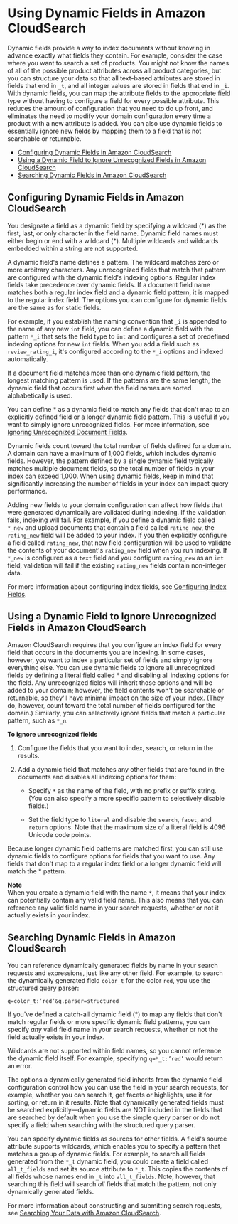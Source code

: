 # Using Dynamic Fields in Amazon CloudSearch<a name="using-dynamic-fields"></a>

Dynamic fields provide a way to index documents without knowing in advance exactly what fields they contain\. For example, consider the case where you want to search a set of products\. You might not know the names of all of the possible product attributes across all product categories, but you can structure your data so that all text\-based attributes are stored in fields that end in `_t`, and all integer values are stored in fields that end in `_i`\. With dynamic fields, you can map the attribute fields to the appropriate field type without having to configure a field for every possible attribute\. This reduces the amount of configuration that you need to do up front, and eliminates the need to modify your domain configuration every time a product with a new attribute is added\. You can also use dynamic fields to essentially ignore new fields by mapping them to a field that is not searchable or returnable\.


+ [Configuring Dynamic Fields in Amazon CloudSearch](#configuring-dynamic-fields)
+ [Using a Dynamic Field to Ignore Unrecognized Fields in Amazon CloudSearch](#ignoring-fields)
+ [Searching Dynamic Fields in Amazon CloudSearch](#searching-dynamic-fields)

## Configuring Dynamic Fields in Amazon CloudSearch<a name="configuring-dynamic-fields"></a>

You designate a field as a dynamic field by specifying a wildcard \(\*\) as the first, last, or only character in the field name\. Dynamic field names must either begin or end with a wildcard \(\*\)\. Multiple wildcards and wildcards embedded within a string are not supported\. 

A dynamic field's name defines a pattern\. The wildcard matches zero or more arbitrary characters\. Any unrecognized fields that match that pattern are configured with the dynamic field's indexing options\. Regular index fields take precedence over dynamic fields\. If a document field name matches both a regular index field and a dynamic field pattern, it is mapped to the regular index field\. The options you can configure for dynamic fields are the same as for static fields\. 

For example, if you establish the naming convention that `_i` is appended to the name of any new `int` field, you can define a dynamic field with the pattern `*_i` that sets the field type to `int` and configures a set of predefined indexing options for new `int` fields\. When you add a field such as `review_rating_i`, it's configured according to the `*_i` options and indexed automatically\. 

If a document field matches more than one dynamic field pattern, the longest matching pattern is used\. If the patterns are the same length, the dynamic field that occurs first when the field names are sorted alphabetically is used\. 

You can define \* as a dynamic field to match any fields that don't map to an explicitly defined field or a longer dynamic field pattern\. This is useful if you want to simply ignore unrecognized fields\. For more information, see [Ignoring Unrecognized Document Fields](#ignoring-fields)\.

Dynamic fields count toward the total number of fields defined for a domain\. A domain can have a maximum of 1,000 fields, which includes dynamic fields\. However, the pattern defined by a single dynamic field typically matches multiple document fields, so the total number of fields in your index can exceed 1,000\. When using dynamic fields, keep in mind that significantly increasing the number of fields in your index can impact query performance\. 

Adding new fields to your domain configuration can affect how fields that were generated dynamically are validated during indexing\. If the validation fails, indexing will fail\. For example, if you define a dynamic field called `*_new` and upload documents that contain a field called `rating_new`, the `rating_new` field will be added to your index\. If you then explicitly configure a field called `rating_new`, that new field configuration will be used to validate the contents of your document's `rating_new` field when you run indexing\. If `*_new` is configured as a `text` field and you configure `rating_new` as an `int` field, validation will fail if the existing `rating_new` fields contain non\-integer data\.

For more information about configuring index fields, see [Configuring Index Fields](configuring-index-fields.md)\.

## Using a Dynamic Field to Ignore Unrecognized Fields in Amazon CloudSearch<a name="ignoring-fields"></a>

Amazon CloudSearch requires that you configure an index field for every field that occurs in the documents you are indexing\. In some cases, however, you want to index a particular set of fields and simply ignore everything else\. You can use dynamic fields to ignore all unrecognized fields by defining a literal field called \* and disabling all indexing options for the field\. Any unrecognized fields will inherit those options and will be added to your domain; however, the field contents won't be searchable or returnable, so they'll have minimal impact on the size of your index\. \(They do, however, count toward the total number of fields configured for the domain\.\) Similarly, you can selectively ignore fields that match a particular pattern, such as `*_n`\. 

**To ignore unrecognized fields**

1. Configure the fields that you want to index, search, or return in the results\.

1. Add a dynamic field that matches any other fields that are found in the documents and disables all indexing options for them:

   + Specify `*` as the name of the field, with no prefix or suffix string\. \(You can also specify a more specific pattern to selectively disable fields\.\)

   + Set the field type to `literal` and disable the `search`, `facet`, and `return` options\. Note that the maximum size of a literal field is 4096 Unicode code points\.

Because longer dynamic field patterns are matched first, you can still use dynamic fields to configure options for fields that you want to use\. Any fields that don't map to a regular index field or a longer dynamic field will match the \* pattern\.

**Note**  
When you create a dynamic field with the name `*`, it means that your index can potentially contain any valid field name\. This also means that you can reference any valid field name in your search requests, whether or not it actually exists in your index\. 

## Searching Dynamic Fields in Amazon CloudSearch<a name="searching-dynamic-fields"></a>

You can reference dynamically generated fields by name in your search requests and expressions, just like any other field\. For example, to search the dynamically generated field `color_t` for the color `red`, you use the structured query parser:

```
q=color_t:’red’&q.parser=structured
```

If you've defined a catch\-all dynamic field \(\*\) to map any fields that don't match regular fields or more specific dynamic field patterns, you can specify *any* valid field name in your search requests, whether or not the field actually exists in your index\.

Wildcards are not supported within field names, so you cannot reference the dynamic field itself\. For example, specifying `q=*_t:’red’` would return an error\.

The options a dynamically generated field inherits from the dynamic field configuration control how you can use the field in your search requests, for example, whether you can search it, get facets or highlights, use it for sorting, or return in it results\. Note that dynamically generated fields must be searched explicitly—dynamic fields are NOT included in the fields that are searched by default when you use the simple query parser or do not specify a field when searching with the structured query parser\. 

You can specify dynamic fields as sources for other fields\. A field's source attribute supports wildcards, which enables you to specify a pattern that matches a group of dynamic fields\. For example, to search all fields generated from the `*_t` dynamic field, you could create a field called `all_t_fields` and set its source attribute to `*_t`\. This copies the contents of all fields whose names end in `_t` into `all_t_fields`\. Note, however, that searching this field will search *all* fields that match the pattern, not only dynamically generated fields\.

For more information about constructing and submitting search requests, see [Searching Your Data with Amazon CloudSearch](searching.md)\.